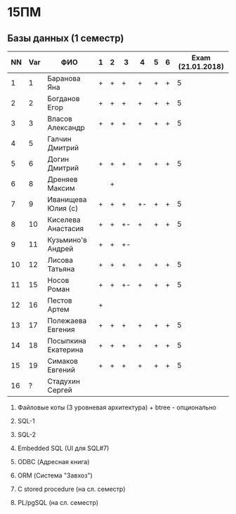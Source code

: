 # 15ПМ
## Базы данных (1 семестр)

| NN  | Var | ФИО                   | 1   | 2   | 3   | 4   | 5   | 6   | Exam (21.01.2018) |
| --- | --- | --------------------- | --- | --- | --- | --- | --- | --- | -------- |
| 1   | 1   | Баранова Яна          | +   | +   | +   | +   | +   | +   | 5 |
| 2   | 2   | Богданов Егор         | +   | +   | +   | +   | +   | +   | 5 |
| 3   | 3   | Власов Александр      | +   | +   | +   | +   | +   | +   | 5 |
| 4   | 5   | Галчин Дмитрий        |     |     |     |     |     |     |   |
| 5   | 6   | Догин Дмитрий         | +   | +   | +   | +   | +   | +   | 5 |
| 6   | 8   | Дреняев Максим        |     | +   |     |     |     |     |   |
| 7   | 9   | Иванищева Юлия (с)    | +   | +   | +   | +-  | +   | +   | 5 |
| 8   | 10  | Киселева Анастасия    | +   | +   | +-  | +   | +   | +   | 5 |
| 9   | 11  | Кузьмино'в Андрей     | +   | +   | +-  |     |     |     |   |
| 10  | 12  | Лисова Татьяна        | +   | +   | +   | +   | +   | +   | 5 |
| 11  | 15  | Носов Роман           | +   | +   | +-  | +   | +   | +   | 5 |
| 12  | 16  | Пестов Артем          | +   |     |     |     |     |     |   |
| 13  | 17  | Полежаева Евгения     | +   | +   | +   | +   | +   | +   | 5 |
| 14  | 18  | Посыпкина Екатерина   | +   | +   | +   | +   | +   | +   | 5 |
| 15  | 19  | Симаков Евгений       | +   | +   | +   | +   | +   | +   | 5 |
| 16  | ?   | Стадухин Сергей       |     |     |     |     |     |     |   |

1. Файловые коты (3 уровневая архитектура) + btree - опционально
2. SQL-1
3. SQL-2
4. Embedded SQL (UI для SQL#7)
5. ODBC (Адресная книга)
6. ORM (Система "Завхоз")

7. C stored procedure (на сл. семестр)
8. PL/pgSQL (на сл. семестр)
